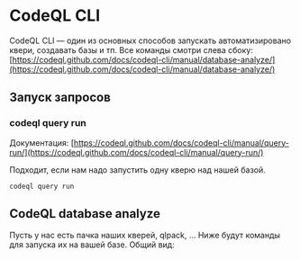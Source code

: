 # CodeQL CLI

CodeQL CLI — один из основных способов запускать автоматизировано квери, создавать базы и тп. Все команды смотри слева сбоку: [https://codeql.github.com/docs/codeql-cli/manual/database-analyze/](https://codeql.github.com/docs/codeql-cli/manual/database-analyze/)

## Запуск запросов

### codeql query run

Документация: [https://codeql.github.com/docs/codeql-cli/manual/query-run/](https://codeql.github.com/docs/codeql-cli/manual/query-run/)

Подходит, если нам надо запустить одну кверю над нашей базой.

```
codeql query run 
```

## CodeQL database analyze

Пусть у нас есть пачка наших кверей, qlpack, ... Ниже будут команды для запуска их на вашей базе. Общий вид:

```
```
